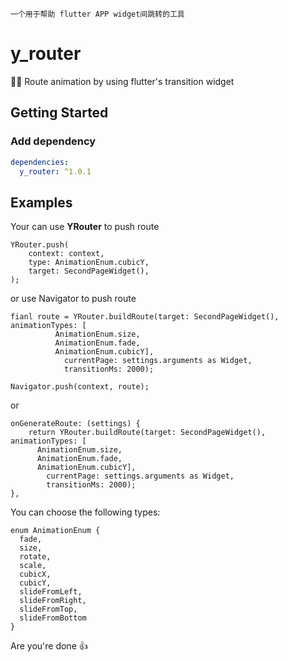 ```
一个用于帮助 flutter APP widget间跳转的工具
```

# y_router

🧑‍💻 Route animation by using flutter's transition widget

## Getting Started

### Add dependency

```yaml
dependencies:
  y_router: ^1.0.1

```

## Examples

Your can use **YRouter** to push route

```
YRouter.push(
    context: context,
    type: AnimationEnum.cubicY,
    target: SecondPageWidget(),
);
```

or use Navigator to push route

```
fianl route = YRouter.buildRoute(target: SecondPageWidget(), animationTypes: [
          AnimationEnum.size,
          AnimationEnum.fade,
          AnimationEnum.cubicY],
            currentPage: settings.arguments as Widget,
            transitionMs: 2000);

Navigator.push(context, route);

```

or

```
onGenerateRoute: (settings) {
    return YRouter.buildRoute(target: SecondPageWidget(), animationTypes: [
      AnimationEnum.size,
      AnimationEnum.fade,
      AnimationEnum.cubicY],
        currentPage: settings.arguments as Widget,
        transitionMs: 2000);
},
```

You can choose the following types:

```
enum AnimationEnum {
  fade,
  size,
  rotate,
  scale,
  cubicX,
  cubicY,
  slideFromLeft,
  slideFromRight,
  slideFromTop,
  slideFromBottom
}

```

Are you're done 👍 
